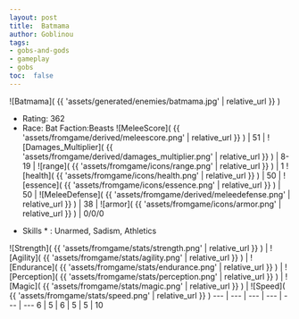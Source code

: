 ```yaml
---
layout: post
title:  Batmama
author: Goblinou
tags:
- gobs-and-gods
- gameplay
- gobs
toc:  false
---
```


![Batmama]( {{ 'assets/generated/enemies/batmama.jpg' | relative_url }} )
- Rating: 362
- Race: Bat  Faction:Beasts
![MeleeScore]( {{ 'assets/fromgame/derived/meleescore.png' | relative_url }} ) | 51 | ![Damages_Multiplier]( {{ 'assets/fromgame/derived/damages_multiplier.png' | relative_url }} ) | 8-19 | ![range]( {{ 'assets/fromgame/icons/range.png' | relative_url }} ) | 1
![health]( {{ 'assets/fromgame/icons/health.png' | relative_url }} ) | 50 | ![essence]( {{ 'assets/fromgame/icons/essence.png' | relative_url }} ) | 50 | ![MeleeDefense]( {{ 'assets/fromgame/derived/meleedefense.png' | relative_url }} ) | 38 | ![armor]( {{ 'assets/fromgame/icons/armor.png' | relative_url }} ) | 0/0/0
* Skills * : Unarmed, Sadism, Athletics

![Strength]( {{ 'assets/fromgame/stats/strength.png' | relative_url }} ) | ![Agility]( {{ 'assets/fromgame/stats/agility.png' | relative_url }} ) | ![Endurance]( {{ 'assets/fromgame/stats/endurance.png' | relative_url }} ) | ![Perception]( {{ 'assets/fromgame/stats/perception.png' | relative_url }} ) | ![Magic]( {{ 'assets/fromgame/stats/magic.png' | relative_url }} ) | ![Speed]( {{ 'assets/fromgame/stats/speed.png' | relative_url }} )
--- | --- | --- | --- | --- | ---
6 | 5 | 6 | 5 | 5 | 10
